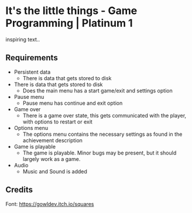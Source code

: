 # It's the little things - Game Programming | Platinum 1

inspiring text..

## Requirements

- Persistent data 
  - There is data that gets stored to disk
- There is data that gets stored to disk
  - Does the main menu has a start game/exit and settings option
- Pause menu 
  - Pause menu has continue and exit option
- Game over 
  - There is a game over state, this gets communicated with the player, with options to restart or exit
- Options menu 
  - The options menu contains the necessary settings as found in the achievement description
- Game is playable 
  - The game is playable. Minor bugs may be present, but it should largely work as a game.
- Audio 
  - Music and Sound is added

## Credits


Font: https://gowldev.itch.io/squares
